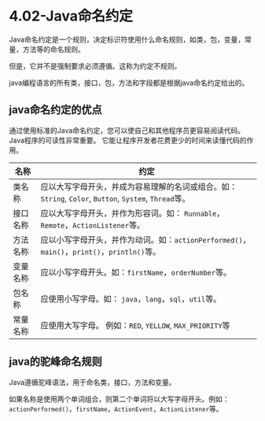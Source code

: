 # 4.02-Java命名约定

Java命名约定是一个规则，决定标识符使用什么命名规则，如类，包，变量，常量，方法等的命名规则。

但是，它并不是强制要求必须遵循。这称为约定不规则。

java编程语言的所有类，接口，包，方法和字段都是根据java命名约定给出的。

## java命名约定的优点

通过使用标准的Java命名约定，您可以使自己和其他程序员更容易阅读代码。Java程序的可读性非常重要。 它能让程序开发者花费更少的时间来读懂代码的作用。

| 名称   | 约定                                       |
| ---- | ---------------------------------------- |
| 类名称  | 应以大写字母开头，并成为容易理解的名词或组合。如：`String`, `Color`, `Button`, `System`, `Thread`等。 |
| 接口名称 | 应以大写字母开头，并作为形容词。如： `Runnable`，`Remote`，`ActionListener`等。 |
| 方法名称 | 应以小写字母开头，并作为动词。如：`actionPerformed()`，`main()`，`print()`，`println()`等。 |
| 变量名称 | 应以小写字母开头。如：`firstName`，`orderNumber`等。   |
| 包名称  | 应使用小写字母。如： `java`，`lang`，`sql`，`util`等。  |
| 常量名称 | 应使用大写字母。 例如：`RED`, `YELLOW`, `MAX_PRIORITY`等 |

## java的驼峰命名规则

Java遵循驼峰语法，用于命名类，接口，方法和变量。

如果名称是使用两个单词组合，则第二个单词将以大写字母开头。例如：`actionPerformed()`，`firstName`，`ActionEvent`，`ActionListener`等。